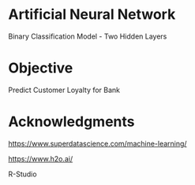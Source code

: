 # Artificial Neural Network
Binary Classification Model - Two Hidden Layers

# Objective
Predict Customer Loyalty for Bank

# Acknowledgments
https://www.superdatascience.com/machine-learning/

https://www.h2o.ai/

R-Studio
